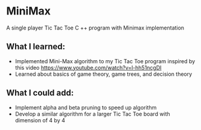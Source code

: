# MiniMax 
A single player Tic Tac Toe C ++ program with Minimax implementation 
## What I learned:
- Implemented Mini-Max algorithm to my Tic Tac Toe program inspired by this video https://www.youtube.com/watch?v=l-hh51ncgDI
- Learned about basics of game theory, game trees, and decision theory  
##	What I could add: 
- Implement alpha and beta pruning to speed up algorithm 
- Develop a similar algorithm for a larger Tic Tac Toe board with dimension of 4 by 4
